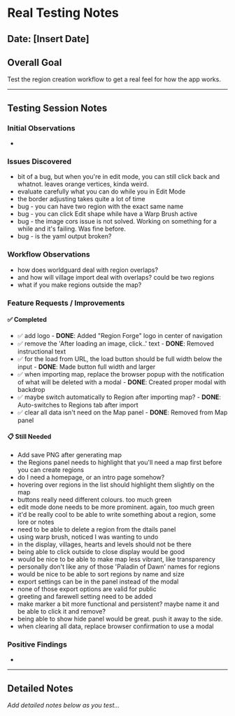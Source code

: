 # Real Testing Notes

## Date: [Insert Date]

## Overall Goal
Test the region creation workflow to get a real feel for how the app works.

---

## Testing Session Notes

### Initial Observations
- 

### Issues Discovered
- bit of a bug, but when you're in edit mode, you can still click back and whatnot. leaves orange vertices, kinda weird.
- evaluate carefully what you can do while you in Edit Mode
- the border adjusting takes quite a lot of time
- bug - you can have two region with the exact same name
- bug - you can click Edit shape while have a Warp Brush active
- bug - the image cors issue is not solved. Working on something for a while and it's failing. Was fine before.
- bug - is the yaml output broken?

### Workflow Observations
- how does worldguard deal with region overlaps?
- and how will village import deal with overlaps? could be two regions
- what if you make regions outside the map?

### Feature Requests / Improvements

#### ✅ Completed
- ✅ add logo - **DONE**: Added "Region Forge" logo in center of navigation
- ✅ remove the 'After loading an image, click..' text - **DONE**: Removed instructional text
- ✅ for the load from URL, the load button should be full width below the input - **DONE**: Made button full width and larger
- ✅ when importing map, replace the browser popup with the notification of what will be deleted with a modal - **DONE**: Created proper modal with backdrop
- ✅ maybe switch automatically to Region after importing map? - **DONE**: Auto-switches to Regions tab after import
- ✅ clear all data isn't need on the Map panel - **DONE**: Removed from Map panel

#### 📋 Still Needed
- Add save PNG after generating map
- the Regions panel needs to highlight that you'll need a map first before you can create regions
- do I need a homepage, or an intro page somehow?
- hovering over regions in the list should highlight them slightly on the map
- buttons really need different colours. too much green
- edit mode done needs to be more prominent. again, too much green
- it'd be really cool to be able to write something about a region, some lore or notes
- need to be able to delete a region from the dtails panel
- using warp brush, noticed I was wanting to undo
- in the display, villages, hearts and levels should not be there
- being able to click outside to close display would be good
- would be nice to be able to make map less vibrant, like transparency
- personally don't like any of those 'Paladin of Dawn' names for regions
- would be nice to be able to sort regions by name and size
- export settings can be in the panel instead of the modal
- none of those export options are valid for public
- greeting and farewell setting need to be added
- make marker a bit more functional and persistent? maybe name it and be able to click it and remove?
- being able to show hide panel would be great. push it away to the side.
- when clearing all data, replace browser confirmation to use a modal

### Positive Findings
- 

---

## Detailed Notes

*Add detailed notes below as you test...*
